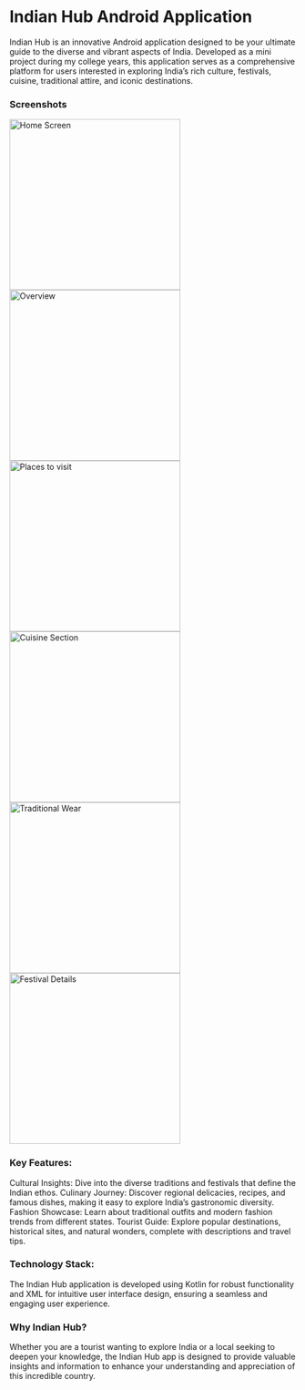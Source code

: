 # Indian Hub Android Application
Indian Hub is an innovative Android application designed to be your ultimate guide to the diverse and vibrant aspects of India. Developed as a mini project during my college years, this application serves as a comprehensive platform for users interested in exploring India’s rich culture, festivals, cuisine, traditional attire, and iconic destinations.


### Screenshots
<img src="https://github.com/prajaktakolhe08/IndianHubApplication/blob/main/1.jpg?raw=true" alt="Home Screen" width="300">
<img src="https://github.com/prajaktakolhe08/IndianHubApplication/blob/main/2.jpg?raw=true" alt="Overview" width="300">
<img src="https://github.com/prajaktakolhe08/IndianHubApplication/blob/main/3.jpg?raw=true" alt="Places to visit" width="300">
<img src="https://github.com/prajaktakolhe08/IndianHubApplication/blob/main/5.jpg?raw=true" alt="Cuisine Section" width="300">
<img src="https://github.com/prajaktakolhe08/IndianHubApplication/blob/main/4.jpg?raw=true" alt="Traditional Wear" width="300">
<img src="https://raw.githubusercontent.com/prajaktakolhe08/IndianHubApplication/2fe4e6b7f762aa0e59cfca38349aad9b55e6a157/6.jpg" alt="Festival Details" width="300">

### Key Features:
Cultural Insights: Dive into the diverse traditions and festivals that define the Indian ethos.
Culinary Journey: Discover regional delicacies, recipes, and famous dishes, making it easy to explore India’s gastronomic diversity.
Fashion Showcase: Learn about traditional outfits and modern fashion trends from different states.
Tourist Guide: Explore popular destinations, historical sites, and natural wonders, complete with descriptions and travel tips.

### Technology Stack:
The Indian Hub application is developed using Kotlin for robust functionality and XML for intuitive user interface design, ensuring a seamless and engaging user experience.

### Why Indian Hub?
Whether you are a tourist wanting to explore India or a local seeking to deepen your knowledge, the Indian Hub app is designed to provide valuable insights and information to enhance your understanding and appreciation of this incredible country.

